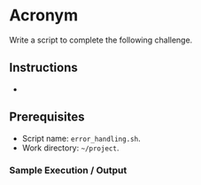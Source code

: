 # Acronym

Write a script to complete the following challenge.

## Instructions

- 

## Prerequisites

- Script name: `error_handling.sh`.
- Work directory: `~/project`.

### Sample Execution / Output
